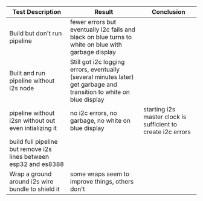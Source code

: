 
| Test Description                        | Result                                                                                                               | Conclusion |
| --------------------------------------- | -------------------------------------------------------------------------------------------------------------------- | ---------- |
| Build but don't run pipeline            | fewer errors but eventually i2c fails and black on blue turns to white on blue with garbage display                  |            |
| Built and run pipeline without i2s node | Still got i2c logging errors, eventually (several minutes later) get garbage and transition to white on blue display |            |
| pipeline without i2sn without out even intializing it| no i2c errors, no garbage, no white on blue display| starting i2s master clock is sufficient to create i2c errors|
| build full pipeline but remove i2s lines between esp32 and es8388|||
|Wrap a ground around i2s wire bundle to shield it |some wraps seem to improve things, others don't||
        